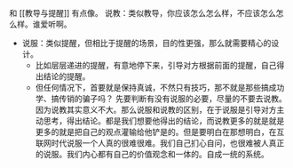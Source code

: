 

和 [[教导与提醒]] 有点像。
说教：类似教导，你应该怎么怎么样，不应该怎么怎么样。谁爱听啊。
- 说服：类似提醒，但相比于提醒的场景，目的性更强，那么就需要精心的设计。
	- 比如层层递进的提醒，有意地停下来，引导对方根据前面的提醒，自己得出结论的提醒。
	- 但任何情况下，首要就是保持真诚，不然只有技巧，那不就是那些搞成功学、搞传销的骗子吗？
先要判断有没有说服的必要，尽量的不要去说教。因为说教其实意义不大。那么说服和说教的区别，在于说服是引导对方主动思考，得出结论。都是我们想要他得出的结论，而说教更多的就是就是更多的就是把自己的观点灌输给他铲是的。但是要明白在那想明白，在互联网时代说服一个人真的很难很难。我们自己扪心自问，也很难被人真正的说服。我们内心都有自己的价值观念和一体的。自成一统的系统。
